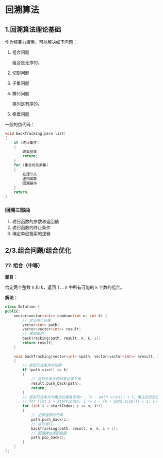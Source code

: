 # 回溯算法

## 1.回溯算法理论基础

作为纯暴力搜索，可以解决如下问题：

1. 组合问题

   组合是无序的。

2. 切割问题

3. 子集问题

4. 排列问题

   排列是有序的。

5. 棋盘问题



一般的伪代码：

```c++
void backTracking(para list)
{
    if (终止条件)
    {
        收集结果
        return;
    }
    for (集合的元素集)
    {
        处理节点
        递归函数
        回溯操作
    }
    return;
}
```



### 回溯三部曲

1. 递归函数的参数和返回值
2. 递归函数的终止条件
3. 确定单层搜索的逻辑



## 2/3.组合问题/组合优化

### 77. 组合（中等）

**题目：**

给定两个整数 n 和 k，返回 1 ... n 中所有可能的 k 个数的组合。



**解法：**

```c++
class Solution {
public:
    vector<vector<int>> combine(int n, int k) {
        // 定义两个容器
        vector<int> path;
        vector<vector<int>> result;
        // 递归调用
        backTracking(path, result, n, k, 1);
        return result;
    }
    
    void backTracking(vector<int> &path, vector<vector<int>> &result, int n, int k, int startIndex)
    {
        // 找到符合条件的结果
        if (path.size() == k)
        {
            // 将符合条件的结果记录下来
            result.push_back(path);
            return;
        }
        // 其实符合条件的集合位置最多到n - (k - path.size()) + 1，再往后就没必要遍历
        // for (int i = startIndex; i <= n - (k - path.size()) + 1; i++)
        for (int i = startIndex; i <= n; i++)
        {
            // 记录遍历的元素
            path.push_back(i);
            // 进行递归
            backTracking(path, result, n, k, i + 1);
            // 回溯弹出尾部数据
            path.pop_back();
        }
    }
};
```



